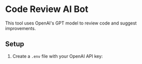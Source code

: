 # Code Review AI Bot

This tool uses OpenAI's GPT model to review code and suggest improvements.

## Setup

1. Create a `.env` file with your OpenAI API key:

